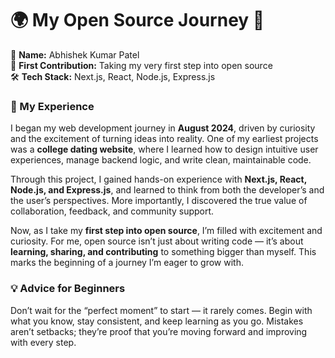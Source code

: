 # 🌍 My Open Source Journey 🚀

👤 **Name:** Abhishek Kumar Patel  
📅 **First Contribution:** Taking my very first step into open source  
🛠️ **Tech Stack:** Next.js, React, Node.js, Express.js  


### 🌟 My Experience  

I began my web development journey in **August 2024**, driven by curiosity and the excitement of turning ideas into reality. One of my earliest projects was a **college dating website**, where I learned how to design intuitive user experiences, manage backend logic, and write clean, maintainable code.  

Through this project, I gained hands-on experience with **Next.js, React, Node.js, and Express.js**, and learned to think from both the developer’s and the user’s perspectives. More importantly, I discovered the true value of collaboration, feedback, and community support.  

Now, as I take my **first step into open source**, I’m filled with excitement and curiosity. For me, open source isn’t just about writing code — it’s about **learning, sharing, and contributing** to something bigger than myself. This marks the beginning of a journey I’m eager to grow with.  


### 💡 Advice for Beginners  

Don’t wait for the “perfect moment” to start — it rarely comes. Begin with what you know, stay consistent, and keep learning as you go. Mistakes aren’t setbacks; they’re proof that you’re moving forward and improving with every step.  